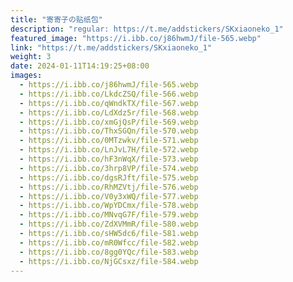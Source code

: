 ```yaml
---
title: "寄寄子の贴纸包"
description: "regular: https://t.me/addstickers/SKxiaoneko_1"
featured_image: "https://i.ibb.co/j86hwmJ/file-565.webp"
link: "https://t.me/addstickers/SKxiaoneko_1"
weight: 3
date: 2024-01-11T14:19:25+08:00
images:
  - https://i.ibb.co/j86hwmJ/file-565.webp
  - https://i.ibb.co/LkdcZSQ/file-566.webp
  - https://i.ibb.co/qWndkTX/file-567.webp
  - https://i.ibb.co/LdXdz5r/file-568.webp
  - https://i.ibb.co/xmGjQsP/file-569.webp
  - https://i.ibb.co/ThxSGQn/file-570.webp
  - https://i.ibb.co/0MTzwkv/file-571.webp
  - https://i.ibb.co/LnJvL7H/file-572.webp
  - https://i.ibb.co/hF3nWqX/file-573.webp
  - https://i.ibb.co/3hrp8VP/file-574.webp
  - https://i.ibb.co/dgsRJft/file-575.webp
  - https://i.ibb.co/RhMZVtj/file-576.webp
  - https://i.ibb.co/V0y3xWQ/file-577.webp
  - https://i.ibb.co/WpYDCmx/file-578.webp
  - https://i.ibb.co/MNvqG7F/file-579.webp
  - https://i.ibb.co/ZdXVMmR/file-580.webp
  - https://i.ibb.co/sHW5dc6/file-581.webp
  - https://i.ibb.co/mR0Wfcc/file-582.webp
  - https://i.ibb.co/8gg0YQc/file-583.webp
  - https://i.ibb.co/NjGCsxz/file-584.webp
---
```

